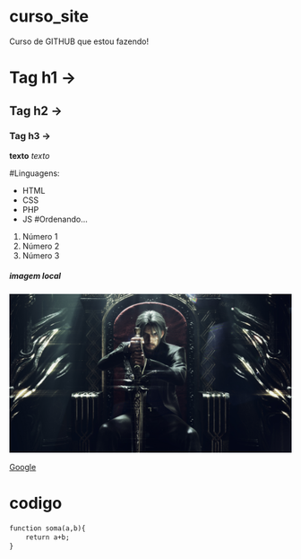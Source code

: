 # curso_site
Curso de GITHUB que estou fazendo!

# Tag h1 -> #
## Tag h2 -> ##
### Tag h3 -> ###

**texto**
*texto*

#Linguagens:
* HTML
* CSS
* PHP
* JS
#Ordenando...
1. Número 1
2. Número 2
3. Número 3


##### imagem local
![FF XV](img/ff.jpg)

[Google](https://www.google.com)

# codigo
```
function soma(a,b){
    return a+b;
}
```